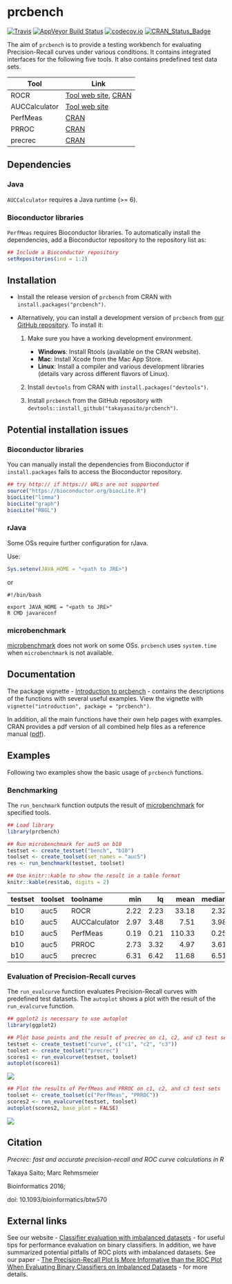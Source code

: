 prcbench
========

[![Travis](https://img.shields.io/travis/takayasaito/prcbench.svg?maxAge=2592000)](https://travis-ci.org/takayasaito/prcbench) [![AppVeyor Build Status](https://ci.appveyor.com/api/projects/status/github/takayasaito/prcbench?branch=master&svg=true)](https://ci.appveyor.com/project/takayasaito/prcbench) [![codecov.io](https://codecov.io/github/takayasaito/prcbench/coverage.svg?branch=master)](https://codecov.io/github/takayasaito/prcbench?branch=master) [![CRAN\_Status\_Badge](http://www.r-pkg.org/badges/version/prcbench)](https://cran.r-project.org/package=prcbench)

The aim of `prcbench` is to provide a testing workbench for evaluating Precision-Recall curves under various conditions. It contains integrated interfaces for the following five tools. It also contains predefined test data sets.

| Tool          | Link                                                                                               |
|---------------|----------------------------------------------------------------------------------------------------|
| ROCR          | [Tool web site](http://rocr.bioinf.mpi-sb.mpg.de), [CRAN](https://cran.r-project.org/package=ROCR) |
| AUCCalculator | [Tool web site](http://mark.goadrich.com/programs/AUC)                                             |
| PerfMeas      | [CRAN](https://cran.r-project.org/package=PerfMeas)                                                |
| PRROC         | [CRAN](https://cran.r-project.org/package=PRROC)                                                   |
| precrec       | [CRAN](https://cran.r-project.org/package=precrec)                                                 |

Dependencies
------------

### Java

`AUCCalculator` requires a Java runtime (&gt;= 6).

### Bioconductor libraries

`PerfMeas` requires Bioconductor libraries. To automatically install the dependencies, add a Bioconductor repository to the repository list as:

``` r
## Include a Bioconductor repository
setRepositories(ind = 1:2)
```

Installation
------------

-   Install the release version of `prcbench` from CRAN with `install.packages("prcbench")`.

-   Alternatively, you can install a development version of `prcbench` from [our GitHub repository](https://github.com/takayasaito/prcbench). To install it:

    1.  Make sure you have a working development environment.
        -   **Windows**: Install Rtools (available on the CRAN website).
        -   **Mac**: Install Xcode from the Mac App Store.
        -   **Linux**: Install a compiler and various development libraries (details vary across different flavors of Linux).

    2.  Install `devtools` from CRAN with `install.packages("devtools")`.

    3.  Install `prcbench` from the GitHub repository with `devtools::install_github("takayasaito/prcbench")`.

Potential installation issues
-----------------------------

### Bioconductor libraries

You can manually install the dependencies from Bioconductor if `install.packages` fails to access the Bioconductor repository.

``` r
## try http:// if https:// URLs are not supported
source("https://bioconductor.org/biocLite.R")
biocLite("limma")
biocLite("graph")
biocLite("RBGL")
```

### rJava

Some OSs require further configuration for rJava.

Use:

``` r
Sys.setenv(JAVA_HOME = "<path to JRE>")
```

or

    #!/bin/bash

    export JAVA_HOME = "<path to JRE>"
    R CMD javareconf

### microbenchmark

[microbenchmark](https://cran.r-project.org/package=microbenchmark) does not work on some OSs. `prcbench` uses `system.time` when `microbenchmark` is not available.

Documentation
-------------

The package vignette - [Introduction to prcbench](https://cran.r-project.org/web/packages/prcbench/vignettes/introduction.html) - contains the descriptions of the functions with several useful examples. View the vignette with `vignette("introduction", package = "prcbench")`.

In addition, all the main functions have their own help pages with examples. CRAN provides a pdf version of all combined help files as a reference manual ([pdf](https://cran.r-project.org/web/packages/prcbench/prcbench.pdf)).

Examples
--------

Following two examples show the basic usage of `prcbench` functions.

### Benchmarking

The `run_benchmark` function outputs the result of [microbenchmark](https://cran.r-project.org/package=microbenchmark) for specified tools.

``` r
## Load library
library(prcbench)

## Run microbenchmark for aut5 on b10
testset <- create_testset("bench", "b10")
toolset <- create_toolset(set_names = "auc5")
res <- run_benchmark(testset, toolset)

## Use knitr::kable to show the result in a table format
knitr::kable(res$tab, digits = 2)
```

| testset | toolset | toolname      |   min|    lq|    mean|  median|    uq|     max|  neval|
|:--------|:--------|:--------------|-----:|-----:|-------:|-------:|-----:|-------:|------:|
| b10     | auc5    | ROCR          |  2.22|  2.23|   33.18|    2.32|  2.36|  156.75|      5|
| b10     | auc5    | AUCCalculator |  2.97|  3.48|    7.51|    3.98|  4.48|   22.65|      5|
| b10     | auc5    | PerfMeas      |  0.19|  0.21|  110.33|    0.25|  0.32|  550.67|      5|
| b10     | auc5    | PRROC         |  2.73|  3.32|    4.97|    3.61|  3.94|   11.25|      5|
| b10     | auc5    | precrec       |  6.31|  6.42|   11.68|    6.51|  6.61|   32.55|      5|

### Evaluation of Precision-Recall curves

The `run_evalcurve` function evaluates Precision-Recall curves with predefined test datasets. The `autoplot` shows a plot with the result of the `run_evalcurve` function.

``` r
## ggplot2 is necessary to use autoplot
library(ggplot2)

## Plot base points and the result of precrec on c1, c2, and c3 test sets
testset <- create_testset("curve", c("c1", "c2", "c3"))
toolset <- create_toolset("precrec")
scores1 <- run_evalcurve(testset, toolset)
autoplot(scores1)
```

![](https://rawgit.com/takayasaito/prcbench/master/README_files/figure-markdown_github/unnamed-chunk-5-1.png)

``` r
## Plot the results of PerfMeas and PRROC on c1, c2, and c3 test sets
toolset <- create_toolset(c("PerfMeas", "PRROC"))
scores2 <- run_evalcurve(testset, toolset)
autoplot(scores2, base_plot = FALSE)
```

![](https://rawgit.com/takayasaito/prcbench/master/README_files/figure-markdown_github/unnamed-chunk-5-2.png)

Citation
--------

*Precrec: fast and accurate precision-recall and ROC curve calculations in R*

Takaya Saito; Marc Rehmsmeier

Bioinformatics 2016;

doi: 10.1093/bioinformatics/btw570

External links
--------------

See our website - [Classifier evaluation with imbalanced datasets](https://classeval.wordpress.com/) - for useful tips for performance evaluation on binary classifiers. In addition, we have summarized potential pitfalls of ROC plots with imbalanced datasets. See our paper - [The Precision-Recall Plot Is More Informative than the ROC Plot When Evaluating Binary Classifiers on Imbalanced Datasets](http://journals.plos.org/plosone/article?id=10.1371/journal.pone.0118432) - for more details.
